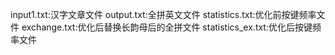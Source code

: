 input1.txt:汉字文章文件
output.txt:全拼英文文件
statistics.txt:优化前按键频率文件
exchange.txt:优化后替换长韵母后的全拼文件
statistics_ex.txt:优化后按键频率文件
